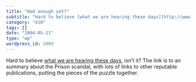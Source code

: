 ```yaml
---
title: "Had enough yet?"
subtitle: "Hard to believe [what we are hearing these days](http://www.csmonitor.com/2004/0510/dailyUpdate.html..."
category: "410"
tags: []
date: "2004-05-11"
type: "wp"
wordpress_id: 2009
---
```

Hard to believe [what we are hearing these days](http://www.csmonitor.com/2004/0510/dailyUpdate.html), isn’t it? The link is to an summary about the Prison scandal, with lots of links to other reputable publications, putting the pieces of the puzzle together.